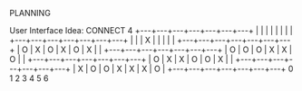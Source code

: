 PLANNING

User Interface Idea:
          CONNECT 4
+---+---+---+---+---+---+---+
|   |   |   |   |   |   |   |
+---+---+---+---+---+---+---+
|   |   | X |   |   |   |   |
+---+---+---+---+---+---+---+
| O | X | O | X | O | X |   |
+---+---+---+---+---+---+---+
| O | O | O | X | X | O |   |
+---+---+---+---+---+---+---+
| O | X | X | O | O | X |   |
+---+---+---+---+---+---+---+
| X | O | O | X | X | X | O |
+---+---+---+---+---+---+---+
  0   1   2   3   4   5   6  
